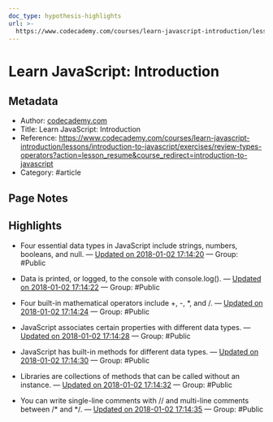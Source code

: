 ```yaml
---
doc_type: hypothesis-highlights
url: >-
  https://www.codecademy.com/courses/learn-javascript-introduction/lessons/introduction-to-javascript/exercises/review-types-operators?action=lesson_resume&course_redirect=introduction-to-javascript
---
```


# Learn JavaScript: Introduction

## Metadata
- Author: [codecademy.com]()
- Title: Learn JavaScript: Introduction
- Reference: https://www.codecademy.com/courses/learn-javascript-introduction/lessons/introduction-to-javascript/exercises/review-types-operators?action=lesson_resume&course_redirect=introduction-to-javascript
- Category: #article

## Page Notes
## Highlights
- Four essential data types in JavaScript include strings, numbers, booleans, and null. — [Updated on 2018-01-02 17:14:20](https://hyp.is/R-Rj-vAKEeeUa-uJltdoog/www.codecademy.com/courses/learn-javascript-introduction/lessons/introduction-to-javascript/exercises/review-types-operators?action=lesson_resume&course_redirect=introduction-to-javascript) — Group: #Public

- Data is printed, or logged, to the console with console.log(). — [Updated on 2018-01-02 17:14:22](https://hyp.is/SSM8vvAKEeefrb8ZaAxkGg/www.codecademy.com/courses/learn-javascript-introduction/lessons/introduction-to-javascript/exercises/review-types-operators?action=lesson_resume&course_redirect=introduction-to-javascript) — Group: #Public

- Four built-in mathematical operators include +, -, *, and /. — [Updated on 2018-01-02 17:14:24](https://hyp.is/SlS9zvAKEeefrttkP2SMcQ/www.codecademy.com/courses/learn-javascript-introduction/lessons/introduction-to-javascript/exercises/review-types-operators?action=lesson_resume&course_redirect=introduction-to-javascript) — Group: #Public

- JavaScript associates certain properties with different data types. — [Updated on 2018-01-02 17:14:28](https://hyp.is/TKuvavAKEeePi1sSMDfooQ/www.codecademy.com/courses/learn-javascript-introduction/lessons/introduction-to-javascript/exercises/review-types-operators?action=lesson_resume&course_redirect=introduction-to-javascript) — Group: #Public

- JavaScript has built-in methods for different data types. — [Updated on 2018-01-02 17:14:30](https://hyp.is/TkEQ_vAKEeeUbGMyDyNHZg/www.codecademy.com/courses/learn-javascript-introduction/lessons/introduction-to-javascript/exercises/review-types-operators?action=lesson_resume&course_redirect=introduction-to-javascript) — Group: #Public

- Libraries are collections of methods that can be called without an instance. — [Updated on 2018-01-02 17:14:32](https://hyp.is/T2Z-dPAKEeepP6v4Ucg6rg/www.codecademy.com/courses/learn-javascript-introduction/lessons/introduction-to-javascript/exercises/review-types-operators?action=lesson_resume&course_redirect=introduction-to-javascript) — Group: #Public

- You can write single-line comments with // and multi-line comments between /* and */. — [Updated on 2018-01-02 17:14:35](https://hyp.is/UQKBavAKEeenrFNuCAeQHQ/www.codecademy.com/courses/learn-javascript-introduction/lessons/introduction-to-javascript/exercises/review-types-operators?action=lesson_resume&course_redirect=introduction-to-javascript) — Group: #Public



